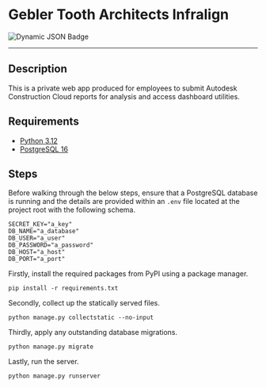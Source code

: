 # Gebler Tooth Architects Infralign
![Dynamic JSON Badge](https://img.shields.io/badge/dynamic/json?url=https%3A%2F%2Fgta-infralign-pr-5.onrender.com%2Fstatic%2Ftesting%2Fcoverage.json&query=totals.percent_covered_display&suffix=%25&logo=python&label=coverage)

---
## Description
This is a private web app produced for employees to submit Autodesk Construction Cloud reports for analysis and access dashboard utilities.
## Requirements
- [Python 3.12](https://www.python.org/downloads/)
- [PostgreSQL 16](https://www.postgresql.org/download/)
## Steps
Before walking through the below steps, ensure that a PostgreSQL database is running and the details are provided within an `.env` file located at the project root with the following schema.
```
SECRET_KEY="a_key"
DB_NAME="a_database"
DB_USER="a_user"
DB_PASSWORD="a_password"
DB_HOST="a_host"
DB_PORT="a_port"
```
Firstly, install the required packages from PyPI using a package manager.
```
pip install -r requirements.txt
```
Secondly, collect up the statically served files.
```
python manage.py collectstatic --no-input
```
Thirdly, apply any outstanding database migrations.
```
python manage.py migrate
```
Lastly, run the server.
```
python manage.py runserver
```